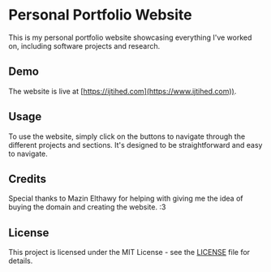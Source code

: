 # Personal Portfolio Website

This is my personal portfolio website showcasing everything I've worked on, including software projects and research.

## Demo

The website is live at [https://ijtihed.com](https://www.ijtihed.com)).

## Usage

To use the website, simply click on the buttons to navigate through the different projects and sections. It's designed to be straightforward and easy to navigate.

## Credits

Special thanks to Mazin Elthawy for helping with giving me the idea of buying the domain and creating the website. :3

## License

This project is licensed under the MIT License - see the [LICENSE](LICENSE) file for details.
